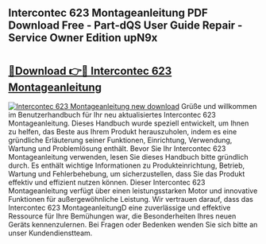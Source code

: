 ## Intercontec 623 Montageanleitung PDF Download Free - Part-dQS User Guide Repair - Service Owner Edition upN9x

# <h2><a href="http://df8lepe.blite.top/?on=Intercontec+623+Montageanleitung">🔗Download 👉🔴 Intercontec 623 Montageanleitung</a></h2>

[![Intercontec 623 Montageanleitung new download](https://i.imgur.com/lujVjoI.png)](http://df8lepe.blite.top/?on=Intercontec+623+Montageanleitung)
Grüße und willkommen im Benutzerhandbuch für Ihr neu aktualisiertes Intercontec 623 Montageanleitung. Dieses Handbuch wurde speziell entwickelt, um Ihnen zu helfen, das Beste aus Ihrem Produkt herauszuholen, indem es eine gründliche Erläuterung seiner Funktionen, Einrichtung, Verwendung, Wartung und Problemlösung enthält. Bevor Sie Ihr Intercontec 623 Montageanleitung verwenden, lesen Sie dieses Handbuch bitte gründlich durch. Es enthält wichtige Informationen zu Produkteinrichtung, Betrieb, Wartung und Fehlerbehebung, um sicherzustellen, dass Sie das Produkt effektiv und effizient nutzen können. Dieser Intercontec 623 Montageanleitung verfügt über einen leistungsstarken Motor und innovative Funktionen für außergewöhnliche Leistung. Wir vertrauen darauf, dass das Intercontec 623 MontageanleitungD eine zuverlässige und effektive Ressource für Ihre Bemühungen war, die Besonderheiten Ihres neuen Geräts kennenzulernen. Bei Fragen oder Bedenken wenden Sie sich bitte an unser Kundendienstteam.
